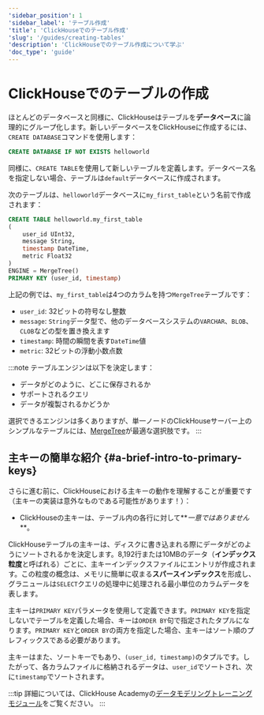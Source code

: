 ```yaml
---
'sidebar_position': 1
'sidebar_label': 'テーブル作成'
'title': 'ClickHouseでのテーブル作成'
'slug': '/guides/creating-tables'
'description': 'ClickHouseでのテーブル作成について学ぶ'
'doc_type': 'guide'
---
```



# ClickHouseでのテーブルの作成

ほとんどのデータベースと同様に、ClickHouseはテーブルを**データベース**に論理的にグループ化します。新しいデータベースをClickHouseに作成するには、`CREATE DATABASE`コマンドを使用します：

```sql
CREATE DATABASE IF NOT EXISTS helloworld
```

同様に、`CREATE TABLE`を使用して新しいテーブルを定義します。データベース名を指定しない場合、テーブルは`default`データベースに作成されます。

次のテーブルは、`helloworld`データベースに`my_first_table`という名前で作成されます：

```sql
CREATE TABLE helloworld.my_first_table
(
    user_id UInt32,
    message String,
    timestamp DateTime,
    metric Float32
)
ENGINE = MergeTree()
PRIMARY KEY (user_id, timestamp)
```

上記の例では、`my_first_table`は4つのカラムを持つ`MergeTree`テーブルです：

- `user_id`:  32ビットの符号なし整数
- `message`: `String`データ型で、他のデータベースシステムの`VARCHAR`、`BLOB`、`CLOB`などの型を置き換えます
- `timestamp`: 時間の瞬間を表す`DateTime`値
- `metric`: 32ビットの浮動小数点数

:::note
テーブルエンジンは以下を決定します：
- データがどのように、どこに保存されるか
- サポートされるクエリ
- データが複製されるかどうか

選択できるエンジンは多くありますが、単一ノードのClickHouseサーバー上のシンプルなテーブルには、[MergeTree](/engines/table-engines/mergetree-family/mergetree.md)が最適な選択肢です。
:::

## 主キーの簡単な紹介 {#a-brief-intro-to-primary-keys}

さらに進む前に、ClickHouseにおける主キーの動作を理解することが重要です（主キーの実装は意外なものである可能性があります！）：

- ClickHouseの主キーは、テーブル内の各行に対して**_一意ではありません_**。

ClickHouseテーブルの主キーは、ディスクに書き込まれる際にデータがどのようにソートされるかを決定します。8,192行または10MBのデータ（**インデックス粒度**と呼ばれる）ごとに、主キーインデックスファイルにエントリが作成されます。この粒度の概念は、メモリに簡単に収まる**スパースインデックス**を形成し、グラニュールは`SELECT`クエリの処理中に処理される最小単位のカラムデータを表します。

主キーは`PRIMARY KEY`パラメータを使用して定義できます。`PRIMARY KEY`を指定しないでテーブルを定義した場合、キーは`ORDER BY`句で指定されたタプルになります。`PRIMARY KEY`と`ORDER BY`の両方を指定した場合、主キーはソート順のプレフィックスである必要があります。

主キーはまた、ソートキーでもあり、`(user_id, timestamp)`のタプルです。したがって、各カラムファイルに格納されるデータは、`user_id`でソートされ、次に`timestamp`でソートされます。

:::tip
詳細については、ClickHouse Academyの[データモデリングトレーニングモジュール](https://learn.clickhouse.com/visitor_catalog_class/show/1328860/?utm_source=clickhouse&utm_medium=docs)をご覧ください。
:::
